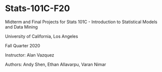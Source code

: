 # Stats-101C-F20
Midterm and Final Projects for Stats 101C - Introduction to Statistical Models and Data Mining

University of California, Los Angeles

Fall Quarter 2020

Instructor: Alan Vazquez

Authors: Andy Shen, Ethan Allavarpu, Varan Nimar
